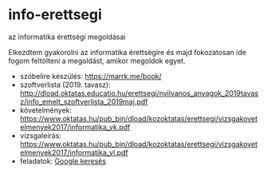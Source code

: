 # info-erettsegi
az informatika érettségi megoldásai

Elkezdtem gyakorolni az informatika érettségire és majd fokozatosan ide fogom feltölteni a megoldást, amikor megoldok egyet.

- szóbelire készülés: https://marrk.me/book/
- szoftverlista (2019. tavasz): http://dload.oktatas.educatio.hu/erettsegi/nyilvanos_anyagok_2019tavasz/info_emelt_szoftverlista_2019maj.pdf
- követelmények: https://www.oktatas.hu/pub_bin/dload/kozoktatas/erettsegi/vizsgakovetelmenyek2017/informatika_vk.pdf
- vizsgaleírás: https://www.oktatas.hu/pub_bin/dload/kozoktatas/erettsegi/vizsgakovetelmenyek2017/informatika_vl.pdf
- feladatok: [Google keresés](https://www.google.com/search?lr=&hl=hu&as_qdr=all&ei=Kw4WXebSOvuH1fAP0I-qmAo&q=informatika+%C3%A9retts%C3%A9gi+feladatok++-%22matematika%22+-%22eg%C3%A9szs%C3%A9g%C3%BCgy+ismeretek%22+%22%C3%A9retts%C3%A9gi+%C3%ADr%C3%A1sbeli+vizsg%C3%A1k+emelt+szint%C5%B1+feladatlapjai+%C3%A9s+jav%C3%ADt%C3%A1si+%C3%A9rt%C3%A9kel%C3%A9si+%C3%BAtmutat%C3%B3i%22+site%3Aoktatas.hu+%22Minden+jog+fenntartva%22&oq=informatika+%C3%A9retts%C3%A9gi+feladatok++-%22matematika%22+-%22eg%C3%A9szs%C3%A9g%C3%BCgy+ismeretek%22+%22%C3%A9retts%C3%A9gi+%C3%ADr%C3%A1sbeli+vizsg%C3%A1k+emelt+szint%C5%B1+feladatlapjai+%C3%A9s+jav%C3%ADt%C3%A1si+%C3%A9rt%C3%A9kel%C3%A9si+%C3%BAtmutat%C3%B3i%22+site%3Aoktatas.hu+%22Minden+jog+fenntartva%22&gs_l=psy-ab.3..0i71l8.49800.52000..52100...0.0..0.0.0.......3....1..gws-wiz.mOQAWsBKno8)
